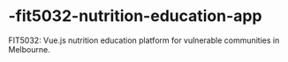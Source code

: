 # -fit5032-nutrition-education-app
FIT5032: Vue.js nutrition education platform for vulnerable communities in Melbourne.
